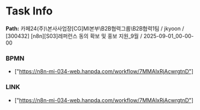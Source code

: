 # Task Info

**Path:** 카페24(주)\본사사업장\[CG]MI본부\B2B협력그룹\B2B협력1팀 / jkyoon / [300432] [n8n][S03]레퍼런스 동의 확보 및 홍보 지원_9월 / 2025-09-01_00-00-00

### BPMN
- ["https://n8n-mi-034-web.hanpda.com/workflow/7MMAlxRjAcwrgtnD"]

### LINK
- ["https://n8n-mi-034-web.hanpda.com/workflow/7MMAlxRjAcwrgtnD"]

